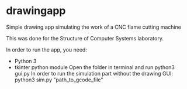 # drawingapp
Simple drawing app simulating the work of a CNC flame cutting machine

This was done for the Structure of Computer Systems laboratory.

In order to run the app, you need:
  - Python 3
  - tkinter python module
Open the folder in terminal and run
  python3 gui.py
In order to run the simulation part without the drawing GUI:
  python3 sim.py "path_to_gcode_file"

